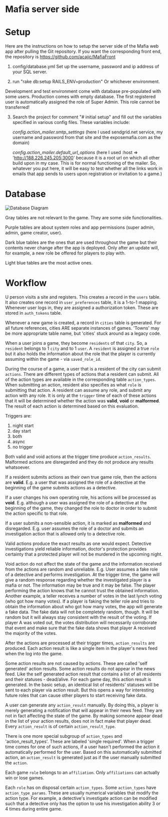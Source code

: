 Mafia server side
==========

# Setup

Here are the instructions on how to setup the server side of the Mafia web app after pulling the Git repository. If you want the corresponding front end, the repository is https://github.com/acajic/MafiaFront

1) config/database.yml
Set up the username, password and ip address of your SQL server.

2) run "rake db:setup RAILS_ENV=production"
Or whichever environment.

Development and test environment come with database pre-populated with some users.
Production comes with empty database. The first registered user is automatically assigned the role of Super Admin. This role cannot be transferred!

3) Search the project for comment "# initial setup" and fill out the variables specified in various config files.
These variables include:
	
	*config.action_mailer.smtp_settings* (here I used sendgrid.net service, my username and password from that site and the exposemafia.com as the domain)
	
	*config.action_mailer.default_url_options* (here I used :host => 'http://188.226.245.205:3000' because it is a root url on which all other build upon in my case. This is for normal functioning of the mailer. So, whatever you put here, it will be easy to test whether all the links work in emails that app sends to users upon registration or invitation to a game.)
	

# Database
	
![Database Diagram](DatabaseDiagram.png)

Gray tables are not relevant to the game. They are some side functionalities.

Purple tables are about system roles and app permissions (super admin, admin, game creator, user).

Dark blue tables are the ones that are used throughout the game but their contents never change after the app is deployed. Only after an update will, for example, a new role be offered for players to play with.

Light blue tables are the most active ones.

# Workflow

U person visits a site and registers. This creates a record in the `users` table. It also creates one record in `user_preferences` table, it is a 1-to-1 mapping.
Whenever user logs in, they are assigned a authorization token. These are stored in `auth_tokens` table.

Whenever a new game is created, a record in `cities` table is generated. For all future references, cities ARE separate instances of games. 'Towns' may be more appropriate table name, but 'cities' stuck around as a legacy code.

When a user joins a game, they become `residents` of that `city`. So, a `resident` belongs to 1 `city` and to 1 `user`. A `resident` is assigned a true `role` but it also holds the information about the role that the player is currently assuming within the game - via `saved_role_id`.

During the course of a game, a user that is a resident of the city can submit `actions`. There are different types of actions that a resident can submit. All of the action types are available in the corresponding table `action_types`. When submitting an action, resident also specifies as what `role` is submitting that action. A resident can assume any role, and submit any action with any role. It is only at the `trigger` time of each of these actions that it will be determined whether the action was **valid**, **void** or **malformed**. The result of each action is determined based on this evaluation.

Triggers are: 
1. night start
2. day start
3. both
4. async
5. no trigger

Both valid and void actions at the trigger time produce `action_results`. Malformed actions are disregarded and they do not produce any results whatsoever.

If a resident submits actions as their own true game role, then the actions are **valid**. E.g. a user that was assigned the role of a detective at the beginning of the game submits actions as a detective.

If a user changes his own operating role, his actions will be processed as **void**. E.g. although a user was assigned the role of a detective at the beginning of the game, they changed the role to doctor in order to submit the action specific to that role.

If a user submits a non-sensible action, it is marked as **malformed** and disregarded. E.g. user assumes the role of a doctor and submits an investigation action that is allowed only to a detective role.

Valid actions produce the exact results as one would expect. Detective investigations yield reliable information, doctor's protection provides certainty that a protected player will not be murdered in the upcoming night.

Void action do not affect the state of the game and the information received from the actions are random and unreliable. E.g. User assumes a fake role of a detective and performs investigation. At the trigger time, the game will give a random response regarding whether the investigated player is a mafia or not. The information may be true and it may be false. The player performing the action knows that he cannot trust the obtained information.
Another example, a teller receives a number of votes in the last lynch voting (who got how many votes). If a player is faking the teller role and tries to obtain the information about who got how many votes, the app will generate a fake data. The fake data will not be completely random, though. It will be random but it will always stay consistent with the result of the voting. If player A was voted out, the votes distribution will necessarily corroborate that event and make sure that the fake data shows that player A received the majority of the votes.


After the actions are processed at their trigger times, `action_results` are produced. Each action result is like a single item in the player's news feed when the log into the game.

Some action results are not caused by actions. These are called 'self generated' action results.
Some action results do not appear in the news feed. Like the self generated action result that contains a list of all residents and their statuses - dead/alive. For each game day, this action result is generated. In the basic setup, an identical list of residents' statuses will be sent to each player via action result. But this opens a way for interesting future roles that can cause other players to start receiving fake data.

A user can generate any `action_result` manually. By doing this, a player is merely generating a notification that will appear in their news feed. They are not in fact affecting the state of the game. By making someone appear dead in the list of your action results, does not in fact make that player dead.
Every `action_result` is of certain `action_result_type`.

There is one more special subgroup of `action_types` and 'action_result_types'. These are labeled 'single required'. When a trigger time comes for one of such actions, if a user hasn't performed the action it automatically performed for the user. Based on this automatically submitted action, an `action_result` is generated just as if the user manually submitted the `action`. 


Each game `role` belongs to an `affiliation`. Only `affiliations` can actually win or lose games.

Each `role` has on disposal certain `action_types`. Some `action_types` have `action_type_params`. These are usually numerical variables that modify the action type. For example, a detective's investigate action can be modified such that a detective only has the option to use his investigation ability 3 or 4 times during entire game.

